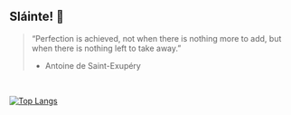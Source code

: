 ## Sláinte! :tumbler_glass:

> “Perfection is achieved, not when there is nothing more to add, but when there is nothing left to take away.”
> - Antoine de Saint-Exupéry

</br>

[![Top Langs](https://github-readme-stats.vercel.app/api/top-langs/?username=javiorfo&langs_count=10&bg_color=262626&text_color=bcbcbc&title_color=bcbcbc&layout=compact&border_color=585858)](https://github.com/anuraghazra/github-readme-stats)
